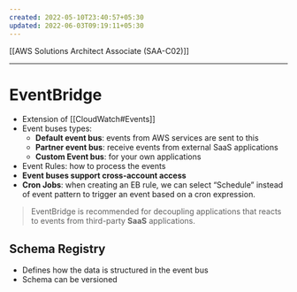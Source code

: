 ```yaml
---
created: 2022-05-10T23:40:57+05:30
updated: 2022-06-03T09:19:11+05:30
---
```

[[AWS Solutions Architect Associate (SAA-C02)]]

---
# EventBridge
- Extension of [[CloudWatch#Events]]
-   Event buses types:
    -   **Default event bus**: events from AWS services are sent to this
    -   **Partner event bus**: receive events from external SaaS applications
    -   **Custom Event bus**: for your own applications
-   Event Rules: how to process the events
-   **Event buses support cross-account access**
-   **Cron Jobs**: when creating an EB rule, we can select “Schedule” instead of event pattern to trigger an event based on a cron expression.

> EventBridge is recommended for decoupling applications that reacts to events from third-party **SaaS** applications.

## Schema Registry
-   Defines how the data is structured in the event bus
-   Schema can be versioned